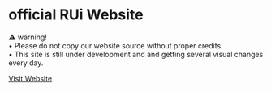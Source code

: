 # official RUi Website 
⚠️ warning!<br>
• Please do not copy our website source without proper credits.<br>
• This site is still under development and and getting several visual changes every day.<br>

<a href="https://remodedui.github.io">Visit Website</a>
